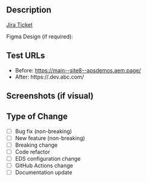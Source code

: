 <!-- In the above title field provide a clear and concise title for your PR. Use prefixes like [Fix], [Feature], [Chore], [Refactor], [Docs], etc. -->

## Description
<!-- description goes here -->

<!-- please replace <number> with the number of your JIRA ticket -->
[Jira Ticket](https://abc.atlassian.net/browse/QRB-<number>)

Figma Design (if required): <!-- link to Figma -->

## Test URLs
<!-- replace <branch> with your branch name -->
- Before: https://main--site8--apsdemos.aem.page/
- After: https://<branch>.dev.abc.com/

## Screenshots (if visual)
<!-- image goes here -->

## Type of Change
<!-- Place an `x` in the boxes that apply. -->
- [ ] Bug fix (non-breaking)
- [ ] New feature (non-breaking)
- [ ] Breaking change
- [ ] Code refactor
- [ ] EDS configuration change
- [ ] GitHub Actions change
- [ ] Documentation update